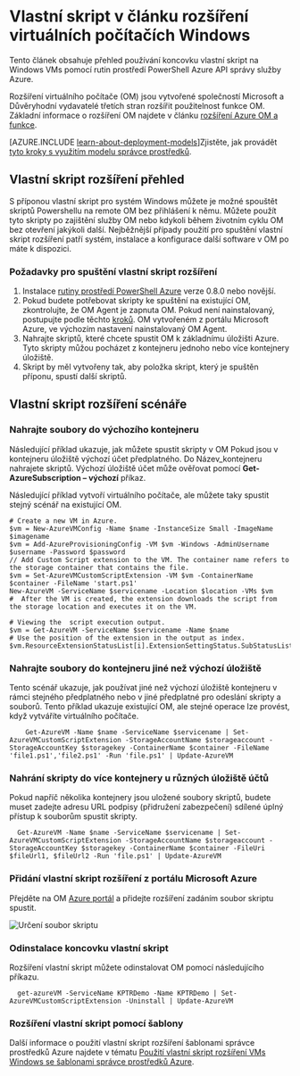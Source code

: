 <properties
   pageTitle="Vlastní skript rozšíření OM Windows | Microsoft Azure"
   description="Automatizace úkolů konfigurace OM Azure pomocí koncovku vlastní skript ke spuštění skriptů Powershellu na remote OM systému Windows"
   services="virtual-machines-windows"
   documentationCenter=""
   authors="kundanap"
   manager="timlt"
   editor=""
   tags="azure-service-management"/>

<tags
   ms.service="virtual-machines-windows"
   ms.devlang="na"
   ms.topic="article"
   ms.tgt_pltfrm="vm-windows"
   ms.workload="infrastructure-services"
   ms.date="08/06/2015"
   ms.author="kundanap"/>

# <a name="custom-script-extension-for-windows-virtual-machines"></a>Vlastní skript v článku rozšíření virtuálních počítačích Windows

Tento článek obsahuje přehled používání koncovku vlastní skript na Windows VMs pomocí rutin prostředí PowerShell Azure API správy služby Azure.

Rozšíření virtuálního počítače (OM) jsou vytvořené společností Microsoft a Důvěryhodní vydavatelé třetích stran rozšířit použitelnost funkce OM. Základní informace o rozšíření OM najdete v článku [rozšíření Azure OM a funkce](virtual-machines-windows-extensions-features.md).

[AZURE.INCLUDE [learn-about-deployment-models](../../includes/learn-about-deployment-models-classic-include.md)]Zjistěte, jak provádět [tyto kroky s využitím modelu správce prostředků](virtual-machines-windows-extensions-customscript.md).

## <a name="custom-script-extension-overview"></a>Vlastní skript rozšíření přehled

S příponou vlastní skript pro systém Windows můžete je možné spouštět skriptů Powershellu na remote OM bez přihlášení k němu. Můžete použít tyto skripty po zajištění služby OM nebo kdykoli během životním cyklu OM bez otevření jakýkoli další. Nejběžnější případy použití pro spuštění vlastní skript rozšíření patří systém, instalace a konfigurace další software v OM po máte k dispozici.

### <a name="prerequisites-for-running-the-custom-script-extension"></a>Požadavky pro spuštění vlastní skript rozšíření

1. Instalace <a href="http://azure.microsoft.com/downloads" target="_blank">rutiny prostředí PowerShell Azure</a> verze 0.8.0 nebo novější.
2. Pokud budete potřebovat skripty ke spuštění na existující OM, zkontrolujte, že OM Agent je zapnuta OM. Pokud není nainstalovaný, postupujte podle těchto [kroků](virtual-machines-windows-classic-agents-and-extensions.md). OM vytvořeném z portálu Microsoft Azure, ve výchozím nastavení nainstalovaný OM Agent.
3. Nahrajte skriptů, které chcete spustit OM k základnímu úložišti Azure. Tyto skripty můžou pocházet z kontejneru jednoho nebo více kontejnery úložiště.
4. Skript by měl vytvořeny tak, aby položka skript, který je spuštěn příponu, spustí další skriptů.

## <a name="custom-script-extension-scenarios"></a>Vlastní skript rozšíření scénáře

### <a name="upload-files-to-the-default-container"></a>Nahrajte soubory do výchozího kontejneru

Následující příklad ukazuje, jak můžete spustit skripty v OM Pokud jsou v kontejneru úložiště výchozí účet předplatného. Do Název_kontejneru nahrajete skriptů. Výchozí úložiště účet může ověřovat pomocí **Get-AzureSubscription – výchozí** příkaz.

Následující příklad vytvoří virtuálního počítače, ale můžete taky spustit stejný scénář na existující OM.

    # Create a new VM in Azure.
    $vm = New-AzureVMConfig -Name $name -InstanceSize Small -ImageName $imagename
    $vm = Add-AzureProvisioningConfig -VM $vm -Windows -AdminUsername $username -Password $password
    // Add Custom Script extension to the VM. The container name refers to the storage container that contains the file.
    $vm = Set-AzureVMCustomScriptExtension -VM $vm -ContainerName $container -FileName 'start.ps1'
    New-AzureVM -ServiceName $servicename -Location $location -VMs $vm
    #  After the VM is created, the extension downloads the script from the storage location and executes it on the VM.

    # Viewing the  script execution output.
    $vm = Get-AzureVM -ServiceName $servicename -Name $name
    # Use the position of the extension in the output as index.
    $vm.ResourceExtensionStatusList[i].ExtensionSettingStatus.SubStatusList

### <a name="upload-files-to-a-non-default-storage-container"></a>Nahrajte soubory do kontejneru jiné než výchozí úložiště

Tento scénář ukazuje, jak používat jiné než výchozí úložiště kontejneru v rámci stejného předplatného nebo v jiné předplatné pro odeslání skripty a souborů. Tento příklad ukazuje existující OM, ale stejné operace lze provést, když vytváříte virtuálního počítače.

        Get-AzureVM -Name $name -ServiceName $servicename | Set-AzureVMCustomScriptExtension -StorageAccountName $storageaccount -StorageAccountKey $storagekey -ContainerName $container -FileName 'file1.ps1','file2.ps1' -Run 'file.ps1' | Update-AzureVM

### <a name="upload-scripts-to-multiple-containers-across-different-storage-accounts"></a>Nahrání skripty do více kontejnery u různých úložiště účtů

  Pokud napříč několika kontejnery jsou uložené soubory skriptů, budete muset zadejte adresu URL podpisy (přidružení zabezpečení) sdílené úplný přístup k souborům spustit skripty.

      Get-AzureVM -Name $name -ServiceName $servicename | Set-AzureVMCustomScriptExtension -StorageAccountName $storageaccount -StorageAccountKey $storagekey -ContainerName $container -FileUri $fileUrl1, $fileUrl2 -Run 'file.ps1' | Update-AzureVM


### <a name="add-the-custom-script-extension-from-the-azure-portal"></a>Přidání vlastní skript rozšíření z portálu Microsoft Azure

Přejděte na OM <a href="https://portal.azure.com/ " target="_blank">Azure portál</a> a přidejte rozšíření zadáním soubor skriptu spustit.

  ![Určení soubor skriptu][5]


### <a name="uninstall-the-custom-script-extension"></a>Odinstalace koncovku vlastní skript

Rozšíření vlastní skript můžete odinstalovat OM pomocí následujícího příkazu.

      get-azureVM -ServiceName KPTRDemo -Name KPTRDemo | Set-AzureVMCustomScriptExtension -Uninstall | Update-AzureVM

### <a name="use-the-custom-script-extension-with-templates"></a>Rozšíření vlastní skript pomocí šablony

Další informace o použití vlastní skript rozšíření šablonami správce prostředků Azure najdete v tématu [Použití vlastní skript rozšíření VMs Windows se šablonami správce prostředků Azure](virtual-machines-windows-extensions-customscript.md).

<!--Image references-->
[5]: ./media/virtual-machines-windows-classic-extensions-customscript/addcse.png
